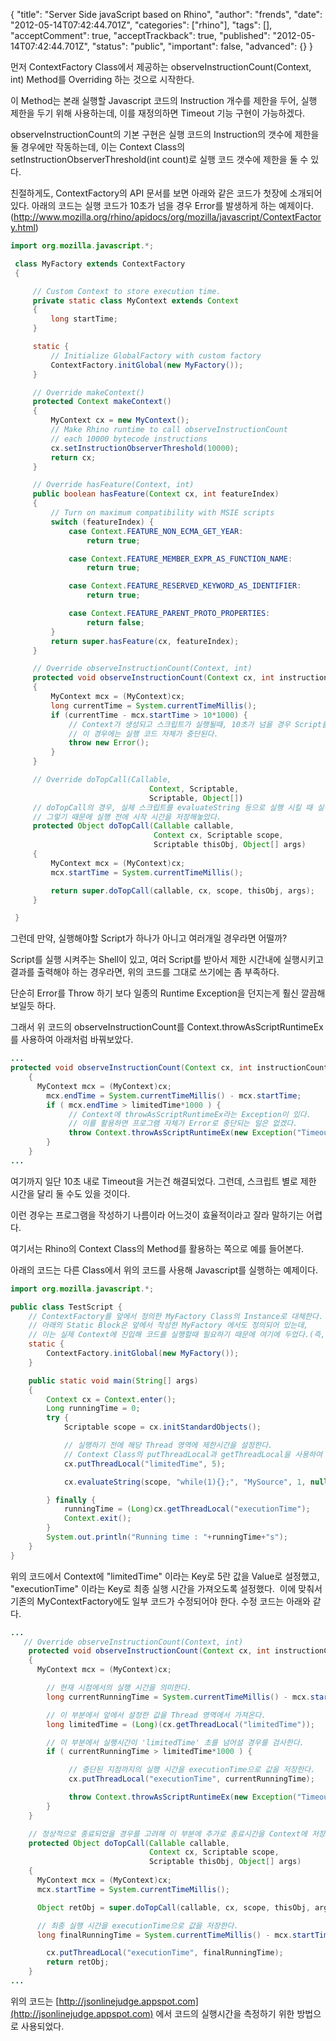 {
    "title": "Server Side javaScript based on Rhino",
    "author": "frends",
    "date": "2012-05-14T07:42:44.701Z",
    "categories": ["rhino"],
    "tags": [],
    "acceptComment": true,
    "acceptTrackback": true,
    "published": "2012-05-14T07:42:44.701Z",
    "status": "public",
    "important": false,
    "advanced": {}
}

먼저 ContextFactory Class에서 제공하는 observeInstructionCount(Context, int) Method를 Overriding 하는 것으로 시작한다.

이 Method는 본래 실행할 Javascript 코드의 Instruction 개수를 제한을 두어, 실행 제한을 두기 위해 사용하는데, 이를 재정의하면 Timeout 기능 구현이 가능하겠다.

observeInstructionCount의 기본 구현은 실행 코드의 Instruction의 갯수에 제한을 둘 경우에만 작동하는데, 이는 Context Class의 setInstructionObserverThreshold(int count)로 실행 코드 갯수에 제한을 둘 수 있다.

친절하게도, ContextFactory의 API 문서를 보면 아래와 같은 코드가 첫장에 소개되어있다. 아래의 코드는 실행 코드가 10초가 넘을 경우 Error를 발생하게 하는 예제이다. (http://www.mozilla.org/rhino/apidocs/org/mozilla/javascript/ContextFactory.html)

```java
import org.mozilla.javascript.*;

 class MyFactory extends ContextFactory
 {

     // Custom Context to store execution time.
     private static class MyContext extends Context
     {
         long startTime;
     }

     static {
         // Initialize GlobalFactory with custom factory
         ContextFactory.initGlobal(new MyFactory());
     }

     // Override makeContext()
     protected Context makeContext()
     {
         MyContext cx = new MyContext();
         // Make Rhino runtime to call observeInstructionCount
         // each 10000 bytecode instructions
         cx.setInstructionObserverThreshold(10000);
         return cx;
     }

     // Override hasFeature(Context, int)
     public boolean hasFeature(Context cx, int featureIndex)
     {
         // Turn on maximum compatibility with MSIE scripts
         switch (featureIndex) {
             case Context.FEATURE_NON_ECMA_GET_YEAR:
                 return true;

             case Context.FEATURE_MEMBER_EXPR_AS_FUNCTION_NAME:
                 return true;

             case Context.FEATURE_RESERVED_KEYWORD_AS_IDENTIFIER:
                 return true;

             case Context.FEATURE_PARENT_PROTO_PROPERTIES:
                 return false;
         }
         return super.hasFeature(cx, featureIndex);
     }

     // Override observeInstructionCount(Context, int)
     protected void observeInstructionCount(Context cx, int instructionCount)
     {
         MyContext mcx = (MyContext)cx;
         long currentTime = System.currentTimeMillis();
         if (currentTime - mcx.startTime > 10*1000) {
             // Context가 생성되고 스크립트가 실행될때, 10초가 넘을 경우 Script를 중단한다.
             // 이 경우에는 실행 코드 자체가 중단된다.
             throw new Error();
         }
     }

     // Override doTopCall(Callable,
                               Context, Scriptable,
                               Scriptable, Object[])
     // doTopCall의 경우, 실제 스크립트를 evaluateString 등으로 실행 시킬 때 실행 시점 전에 호출되는 Method이다.
     // 그렇기 때문에 실행 전에 시작 시간을 저장해놓았다.
     protected Object doTopCall(Callable callable,
                                Context cx, Scriptable scope,
                                Scriptable thisObj, Object[] args)
     {
         MyContext mcx = (MyContext)cx;
         mcx.startTime = System.currentTimeMillis();

         return super.doTopCall(callable, cx, scope, thisObj, args);
     }

 }
```

그런데 만약, 실행해야할 Script가 하나가 아니고 여러개일 경우라면 어떨까?

Script를 실행 시켜주는 Shell이 있고, 여러 Script를 받아서 제한 시간내에 실행시키고 결과를 출력해야 하는 경우라면, 위의 코드를 그대로 쓰기에는 좀 부족하다.

단순히 Error를 Throw 하기 보다 일종의 Runtime Exception을 던지는게 훨신 깔끔해 보일듯 하다.

그래서 위 코드의 observeInstructionCount를 Context.throwAsScriptRuntimeEx를 사용하여 아래처럼 바꿔보았다.

```java
...
protected void observeInstructionCount(Context cx, int instructionCount)
    {
      MyContext mcx = (MyContext)cx;
        mcx.endTime = System.currentTimeMillis() - mcx.startTime;
        if ( mcx.endTime > limitedTime*1000 ) {
             // Context에 throwAsScriptRuntimeEx라는 Exception이 있다.
             // 이를 활용하면 프로그램 자체가 Error로 중단되는 일은 없겠다.
             throw Context.throwAsScriptRuntimeEx(new Exception("Timeout"));
        }
    }
...
```

여기까지 일단 10초 내로 Timeout을 거는건 해결되었다. 그런데, 스크립트 별로 제한 시간을 달리 둘 수도 있을 것이다.

이런 경우는 프로그램을 작성하기 나름이라 어느것이 효율적이라고 잘라 말하기는 어렵다.

여기서는 Rhino의 Context Class의 Method를 활용하는 쪽으로 예를 들어본다.

아래의 코드는 다른 Class에서 위의 코드를 사용해 Javascript를 실행하는 예제이다.


```java
import org.mozilla.javascript.*;

public class TestScript {
    // ContextFactory를 앞에서 정의한 MyFactory Class의 Instance로 대체한다.
    // 아래의 Static Block은 앞에서 작성한 MyFactory 에서도 정의되어 있는데,
    // 이는 실제 Context에 진입해 코드를 실행할때 필요하기 때문에 여기에 두었다.(즉, 위에서는 삭제해도 되겠다.)
    static {
        ContextFactory.initGlobal(new MyFactory());
    }

    public static void main(String[] args)
    {
        Context cx = Context.enter();
        Long runningTime = 0;
        try {
            Scriptable scope = cx.initStandardObjects();

            // 실행하기 전에 해당 Thread 영역에 제한시간을 설정한다.
            // Context Class의 putThreadLocal과 getThreadLocal을 사용하여 값을 전달한다.
            cx.putThreadLocal("limitedTime", 5);

            cx.evaluateString(scope, "while(1){};", "MySource", 1, null);

        } finally {
            runningTime = (Long)cx.getThreadLocal("executionTime");
            Context.exit();
        }
        System.out.println("Running time : "+runningTime+"s");
    }
}
```

위의 코드에서 Context에 "limitedTime" 이라는 Key로 5란 값을 Value로 설정했고, "executionTime" 이라는 Key로 최종 실행 시간을 가져오도록 설정했다.  이에 맞춰서 기존의 MyContextFactory에도 일부 코드가 수정되어야 한다. 수정 코드는 아래와 같다.

```java
...
   // Override observeInstructionCount(Context, int)
    protected void observeInstructionCount(Context cx, int instructionCount)
    {
      MyContext mcx = (MyContext)cx;

        // 현재 시점에서의 실행 시간을 의미한다.
        long currentRunningTime = System.currentTimeMillis() - mcx.startTime;

        // 이 부분에서 앞에서 설정한 값을 Thread 영역에서 가져온다.
        long limitedTime = (Long)(cx.getThreadLocal("limitedTime"));

        // 이 부분에서 실행시간이 'limitedTime' 초를 넘어설 경우를 검사한다.
        if ( currentRunningTime > limitedTime*1000 ) {

             // 중단된 지점까지의 실행 시간을 executionTime으로 값을 저장한다.
             cx.putThreadLocal("executionTime", currentRunningTime);

             throw Context.throwAsScriptRuntimeEx(new Exception("Timeout"));
        }
    }

    // 정상적으로 종료되었을 경우를 고려해 이 부분에 추가로 종료시간을 Context에 저장한다.
    protected Object doTopCall(Callable callable,
                               Context cx, Scriptable scope,
                               Scriptable thisObj, Object[] args)
    {
      MyContext mcx = (MyContext)cx;
      mcx.startTime = System.currentTimeMillis();

      Object retObj = super.doTopCall(callable, cx, scope, thisObj, args);

      // 최종 실행 시간을 executionTime으로 값을 저장한다.
      long finalRunningTime = System.currentTimeMillis() - mcx.startTime;

        cx.putThreadLocal("executionTime", finalRunningTime);
        return retObj;
    }
...
```

위의 코드는 [http://jsonlinejudge.appspot.com](http://jsonlinejudge.appspot.com) 에서 코드의 실행시간을 측정하기 위한 방법으로 사용되었다.